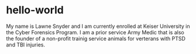 # hello-world
My name is Lawne Snyder and I am currently enrolled at Keiser University in the Cyber Forensics Program.  I am a prior service Army Medic that is also the founder of a non-profit trainig service animals for verterans with PTSD and TBI injuries.  
